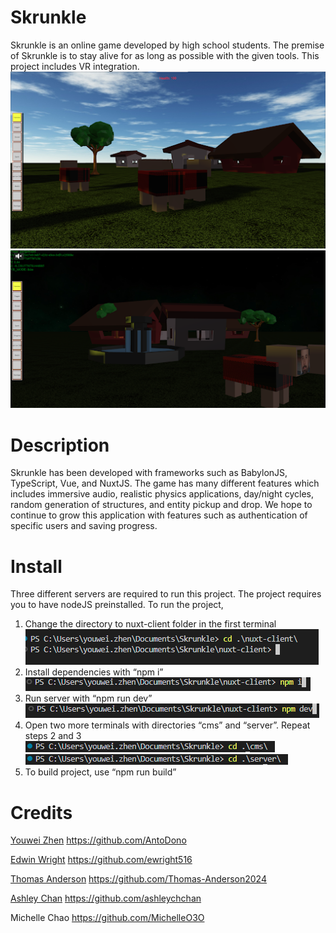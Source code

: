 # Skrunkle

Skrunkle is an online game developed by high school students. The premise of Skrunkle is to stay alive for as long as possible with the given tools. This project includes VR integration.
![skrunkle img](img/1image.png)
![skrunkle night](img/night.png)

# Description

Skrunkle has been developed with frameworks such as BabylonJS, TypeScript, Vue, and NuxtJS. The game has many different features which includes immersive audio, realistic physics applications, day/night cycles, random generation of structures, and entity pickup and drop. We hope to continue to grow this application with features such as authentication of specific users and saving progress.

# Install

Three different servers are required to run this project. The project requires you to have nodeJS preinstalled. To run the project,

1. Change the directory to nuxt-client folder in the first terminal
   ![cd nuxt](img/nuxt.png)
2. Install dependencies with “npm i”
   ![npm i](img/npmi.png)
3. Run server with “npm run dev”
   ![npm run dev](img/dev.png)
4. Open two more terminals with directories “cms” and “server”. Repeat steps 2 and 3
   ![cd cms](img/cms.png)
   ![cd server](img/server.png)
5. To build project, use “npm run build”

# Credits

[Youwei Zhen](https://youweizhen.com)
https://github.com/AntoDono

[Edwin Wright](https://codewright.tech)
https://github.com/ewright516

[Thomas Anderson](https://Thomas-anderson-2024.netlify.app)
https://github.com/Thomas-Anderson2024

[Ashley Chan](https://ashleyspersonalresume.netlify.app)
https://github.com/ashleychchan

Michelle Chao
https://github.com/MichelleO3O
